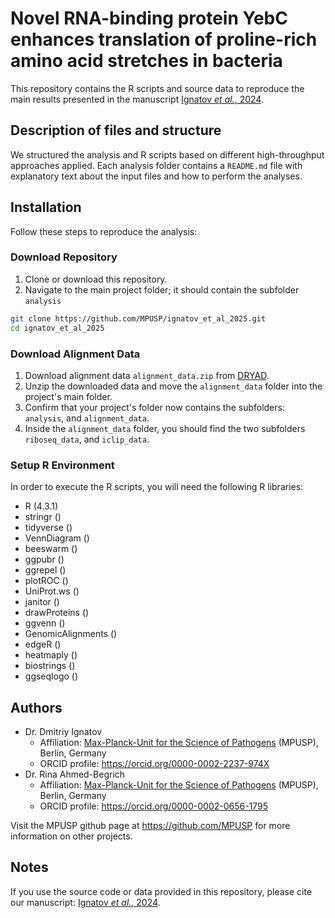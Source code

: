 # Novel RNA-binding protein YebC enhances translation of proline-rich amino acid stretches in bacteria

This repository contains the R scripts and source data to reproduce the main results presented in the manuscript [Ignatov *et al.*, 2024](https://doi.org/10.1101/2024.08.26.607280).

## Description of files and structure

We structured the analysis and R scripts based on different high-throughput approaches applied. Each analysis folder contains a `README.md` file with explanatory text about the input files and how to perform the analyses.

## Installation

Follow these steps to reproduce the analysis:

### Download Repository

1. Clone or download this repository.
2. Navigate to the main project folder; it should contain the subfolder `analysis`

```bash
git clone https://github.com/MPUSP/ignatov_et_al_2025.git
cd ignatov_et_al_2025
```

### Download Alignment Data
1. Download alignment data `alignment_data.zip` from [DRYAD](https://doi.org/10.5061/dryad.j0zpc86rg).
2. Unzip the downloaded data and move the `alignment_data` folder into the project's main folder.
3. Confirm that your project's folder now contains the subfolders: `analysis`, and `alignment_data`.
4. Inside the `alignment_data` folder, you should find the two subfolders `riboseq_data`, and `iclip_data`.

### Setup R Environment

In order to execute the R scripts, you will need the following R libraries:

- R (4.3.1)
- stringr ()
- tidyverse ()
- VennDiagram ()
- beeswarm ()
- ggpubr ()
- ggrepel ()
- plotROC ()
- UniProt.ws ()
- janitor ()
- drawProteins ()
- ggvenn ()
- GenomicAlignments ()
- edgeR ()
- heatmaply ()
- biostrings ()
- ggseqlogo ()

## Authors

- Dr. Dmitriy Ignatov
  - Affiliation: [Max-Planck-Unit for the Science of Pathogens](https://www.mpusp.mpg.de/) (MPUSP), Berlin, Germany
  - ORCID profile: https://orcid.org/0000-0002-2237-974X
- Dr. Rina Ahmed-Begrich
  - Affiliation: [Max-Planck-Unit for the Science of Pathogens](https://www.mpusp.mpg.de/) (MPUSP), Berlin, Germany
  - ORCID profile: https://orcid.org/0000-0002-0656-1795

Visit the MPUSP github page at https://github.com/MPUSP for more information on other projects.

## Notes

If you use the source code or data provided in this repository, please cite our manuscript: [Ignatov *et al.*, 2024](https://doi.org/10.1101/2024.08.26.607280).